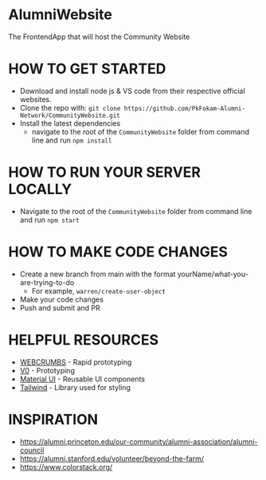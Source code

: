 # AlumniWebsite
The FrontendApp that will host the Community Website

# HOW TO GET STARTED
- Download and install node js & VS code from their respective official websites.
- Clone the repo with: `git clone https://github.com/PkFokam-Alumni-Network/CommunityWebsite.git`
- Install the latest dependencies
  - navigate to the root of the `CommunityWebsite` folder from command line and run `npm install`

# HOW TO RUN YOUR SERVER LOCALLY
- Navigate to the root of the `CommunityWebsite` folder from command line and run `npm start`

# HOW TO MAKE CODE CHANGES
- Create a new branch from main with the format yourName/what-you-are-trying-to-do
  - For example, `warren/create-user-object`
- Make your code changes
- Push and submit and PR

# HELPFUL RESOURCES
- [WEBCRUMBS](https://tools.webcrumbs.org/frontend-ai) - Rapid prototyping
- [V0](https://v0.dev/chat/) - Prototyping
- [Material UI](https://mui.com/material-ui/getting-started/) - Reusable UI components
- [Tailwind](https://v3.tailwindcss.com/docs/guides/create-react-app) - Library used for styling

# INSPIRATION
- https://alumni.princeton.edu/our-community/alumni-association/alumni-council
- https://alumni.stanford.edu/volunteer/beyond-the-farm/
- https://www.colorstack.org/
